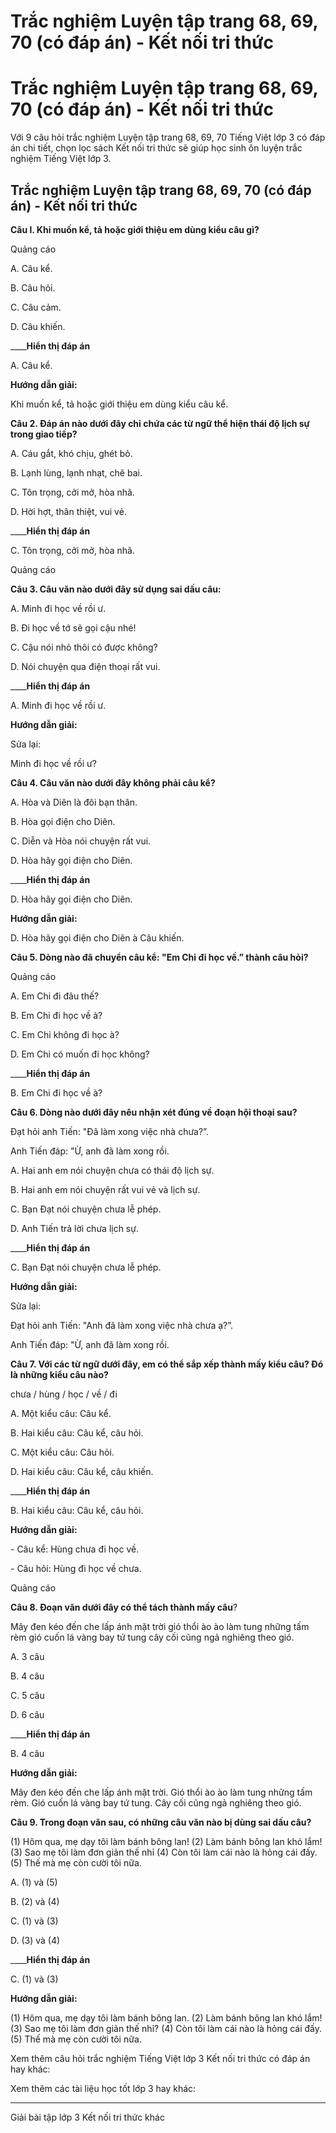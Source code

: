 # Trắc nghiệm Luyện tập trang 68, 69, 70 (có đáp án) - Kết nối tri thức

# Trắc nghiệm Luyện tập trang 68, 69, 70 (có đáp án) - Kết nối tri thức

Với 9 câu hỏi trắc nghiệm Luyện tập trang 68, 69, 70 Tiếng Việt lớp 3 có đáp án chi tiết, chọn lọc sách Kết nối tri thức sẽ giúp học sinh ôn luyện trắc nghiệm Tiếng Việt lớp 3.

## Trắc nghiệm Luyện tập trang 68, 69, 70 (có đáp án) - Kết nối tri thức

**Câu l. Khi muốn kể, tả hoặc giới thiệu em dùng kiểu câu gì?**

Quảng cáo

A. Câu kể.

B. Câu hỏi.

C. Câu cảm.

D. Câu khiến.

____**Hiển thị đáp án**

A. Câu kể.

**Hướng dẫn giải:**

Khi muốn kể, tả hoặc giới thiệu em dùng kiểu câu kể.

**Câu 2. Đáp án nào dưới đây chỉ chứa các từ ngữ thể hiện thái độ lịch sự trong giao tiếp?**

A. Cáu gắt, khó chịu, ghét bỏ. 

B. Lạnh lùng, lạnh nhạt, chê bai. 

C. Tôn trọng, cởi mở, hòa nhã. 

D. Hời hợt, thân thiệt, vui vẻ.

____**Hiển thị đáp án**

C. Tôn trọng, cởi mở, hòa nhã. 

Quảng cáo

**Câu 3. Câu văn nào dưới đây sử dụng sai dấu câu:**

A. Minh đi học về rồi ư.

B. Đi học về tớ sẽ gọi cậu nhé!

C. Cậu nói nhỏ thôi có được không?

D. Nói chuyện qua điện thoại rất vui.

____**Hiển thị đáp án**

A. Minh đi học về rồi ư.

**Hướng dẫn giải:**

Sửa lại:

Minh đi học về rồi ư?

**Câu 4. Câu văn nào dưới đây không phải câu kể?**

A. Hòa và Diên là đôi bạn thân. 

B. Hòa gọi điện cho Diên.

C. Diễn và Hòa nói chuyện rất vui.

D. Hòa hãy gọi điện cho Diên.

____**Hiển thị đáp án**

D. Hòa hãy gọi điện cho Diên.

**Hướng dẫn giải:**

D. Hòa hãy gọi điện cho Diên à Câu khiến.

**Câu 5. Dòng nào đã chuyển câu kể: "Em Chi đi học về.” thành câu hỏi?**

Quảng cáo

A. Em Chi đi đâu thế?

B. Em Chi đi học về à?

C. Em Chi không đi học à?

D. Em Chi có muốn đi học không?

____**Hiển thị đáp án**

B. Em Chi đi học về à?

**Câu 6. Dòng nào dưới đây nêu nhận xét đúng về đoạn hội thoại sau?**

Đạt hỏi anh Tiến: "Đã làm xong việc nhà chưa?”.

Anh Tiến đáp: "Ừ, anh đã làm xong rồi.

A. Hai anh em nói chuyện chưa có thái độ lịch sự.

B. Hai anh em nói chuyện rất vui vẻ và lịch sự.

C. Bạn Đạt nói chuyện chưa lễ phép.

D. Anh Tiến trả lời chưa lịch sự.

____**Hiển thị đáp án**

C. Bạn Đạt nói chuyện chưa lễ phép.

**Hướng dẫn giải:**

Sửa lại:

Đạt hỏi anh Tiến: "Anh đã làm xong việc nhà chưa ạ?”.

Anh Tiến đáp: "Ừ, anh đã làm xong rồi.

**Câu 7. Với các từ ngữ dưới đây, em có thể sắp xếp thành mấy kiểu câu? Đó là những kiểu câu nào?**

chưa / hùng / học / về / đi

A. Một kiểu câu: Câu kể.

B. Hai kiểu câu: Câu kể, câu hỏi. 

C. Một kiểu câu: Câu hỏi.

D. Hai kiểu câu: Câu kể, câu khiến.

____**Hiển thị đáp án**

B. Hai kiểu câu: Câu kể, câu hỏi. 

**Hướng dẫn giải:**

\- Câu kể: Hùng chưa đi học về.

\- Câu hỏi: Hùng đi học về chưa. 

Quảng cáo

**Câu 8. Đoạn văn dưới đây có thể tách thành mấy câu**? 

Mây đen kéo đến che lấp ánh mặt trời gió thổi ào ào làm tung những tấm rèm gió cuốn lá vàng bay tứ tung cây cối cũng ngả nghiêng theo gió.

A. 3 câu

B. 4 câu

C. 5 câu

D. 6 câu

____**Hiển thị đáp án**

B. 4 câu

**Hướng dẫn giải:**

Mây đen kéo đến che lấp ánh mặt trời. Gió thổi ào ào làm tung những tấm rèm. Gió cuốn lá vàng bay tứ tung. Cây cối cũng ngả nghiêng theo gió.

**Câu 9. Trong đoạn văn sau, có những câu văn nào bị dùng sai dấu câu?**

(1) Hôm qua, mẹ dạy tôi làm bánh bông lan! (2) Làm bánh bông lan khó lắm! (3) Sao mẹ tôi làm đơn giản thế nhỉ (4) Còn tôi làm cái nào là hỏng cái đấy. (5) Thế mà mẹ còn cười tôi nữa. 

A. (1) và (5)

B. (2) và (4)

C. (1) và (3)

D. (3) và (4)

____**Hiển thị đáp án**

C. (1) và (3)

**Hướng dẫn giải:**

(1) Hôm qua, mẹ dạy tôi làm bánh bông lan. (2) Làm bánh bông lan khó lắm! (3) Sao mẹ tôi làm đơn giản thế nhỉ? (4) Còn tôi làm cái nào là hỏng cái đấy. (5) Thế mà mẹ còn cười tôi nữa. 

Xem thêm câu hỏi trắc nghiệm Tiếng Việt lớp 3 Kết nối tri thức có đáp án hay khác:

Xem thêm các tài liệu học tốt lớp 3 hay khác:

* * *

Giải bài tập lớp 3 Kết nối tri thức khác
